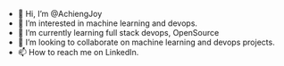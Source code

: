 - 👋 Hi, I’m @AchiengJoy
- 👀 I’m interested in machine learning and devops.
- 🌱 I’m currently learning full stack devops, OpenSource
- 💞️ I’m looking to collaborate on machine learning and devops projects.
- 📫 How to reach me on LinkedIn.

<!---
AchiengJoy/AchiengJoy is a ✨ special ✨ repository because its `README.md` (this file) appears on your GitHub profile.
You can click the Preview link to take a look at your changes.
--->
